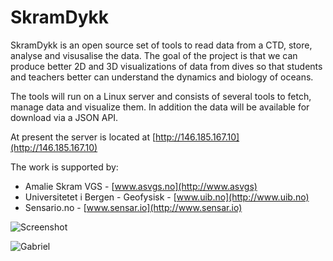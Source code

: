 # SkramDykk 

SkramDykk is an open source set of tools to read data from a CTD, store, analyse and visusalise the data.
The goal of the project is that we can produce better 2D and 3D visualizations of 
data from dives so that students and teachers better can understand the dynamics and biology of oceans. 

The tools will run on a Linux server and consists of several tools to 
fetch, manage data and visualize them. In addition the data will be available for download via a JSON API. 

At present the server is located at [http://146.185.167.10](http://146.185.167.10)

The work is supported by:

* Amalie Skram VGS - [www.asvgs.no](http://www.asvgs)
* Universitetet i Bergen - Geofysisk - [www.uib.no](http://www.uib.no)
* Sensario.no - [www.sensar.io](http://www.sensar.io)


![Screenshot](https://github.com/njberland/SkramDykk/blob/master/screenshots/Screenshot%20temperature.png "Screenshot")

![Gabriel](https://github.com/njberland/SkramDykk/blob/master/screenshots/gabriel.JPG "Gabriel")



